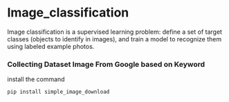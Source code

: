 # Image_classification
Image classification is a supervised learning problem: define a set of target classes (objects to identify in images), and train a model to recognize them using labeled example photos.

### Collecting Dataset Image From Google based on Keyword
install the command
```
pip install simple_image_download

```
